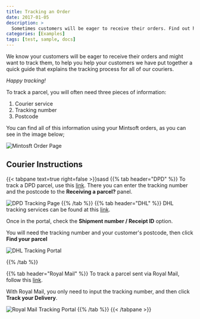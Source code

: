 ```yaml
---
title: Tracking an Order
date: 2017-01-05
description: >
  Sometimes customers will be eager to receive their orders. Find out how you can help them track their delivery progress.
categories: [Examples]
tags: [test, sample, docs]
---
```


We know your customers will be eager to receive their orders and might want to track them, to help you help your customers we have put together a quick guide that explains the tracking process for all of our couriers. 

_Happy tracking!_

To track a parcel, you will often need three pieces of information:

1. Courier service 
1. Tracking number 
1. Postcode

You can find all of this information using your Mintsoft orders, as you can see in the image below; 

![Mintosft Order Page](https://support.tupack.co.uk/hc/article_attachments/5580235407377 "Mintsoft Order Page")

## Courier Instructions

{{< tabpane text=true right=false >}}sasd
  {{% tab header="DPD" %}}
  To track a DPD parcel, use this [link](https://www.dpd.co.uk/content/how-can-we-help/index.jsp).
  There you can enter the tracking number and the postcode to the __Receiving a parcel?__ panel.
  
  ![DPD Tracking Page](https://support.tupack.co.uk/hc/article_attachments/5580271157777 "DPD Tracking Page")
  {{% /tab %}}
  {{% tab header="DHL" %}}
  DHL tracking services can be found at this [link](https://track.dhlparcel.co.uk/). <br/>
  
  Once in the portal, check the **Shipment number / Receipt ID** option.
  
  You will need the tracking number and your customer's postcode, then click **Find your parcel** 

![DHL Tracking Portal](https://support.tupack.co.uk/hc/article_attachments/5580276022929 "DHL Tracking Portal")

  {{% /tab %}}
 
  {{% tab header="Royal Mail" %}}
  To track a parcel sent via Royal Mail, follow this [link](https://www.royalmail.com/track-your-item "Royal Mail Tracking Portal").
  
  With Royal Mail, you only need to input the tracking number, and then click **Track your Delivery**.
  
  ![Royal Mail Tracking Portal](https://support.tupack.co.uk/hc/article_attachments/5580300829073 "Royal Mail Tracking Portal")
  {{% /tab %}}
{{< /tabpane >}}


